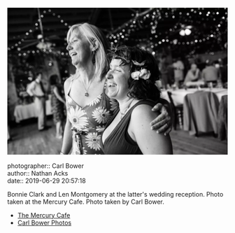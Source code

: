 ![Bonnie Clark and Len Montgomery](assets/2019-06-29-set-4-the-dance-15.webp)

photographer:: Carl Bower  
author:: Nathan Acks  
date:: 2019-06-29 20:57:18

Bonnie Clark and Len Montgomery at the latter's wedding reception. Photo taken at the Mercury Cafe. Photo taken by Carl Bower.

* [The Mercury Cafe](http://mercurycafe.com)
* [Carl Bower Photos](https://carlbowerphotos.com)
